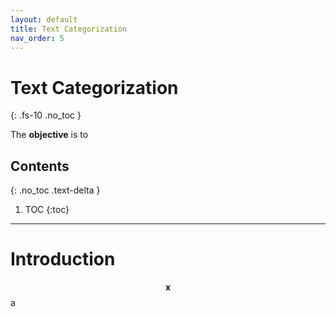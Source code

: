 ```yaml
---
layout: default
title: Text Categorization
nav_order: 5
---
```


# Text Categorization
{: .fs-10 .no_toc }

The **objective** is to 

## Contents
{: .no_toc .text-delta }

1. TOC
{:toc}

---

# Introduction

$$\mathbf x$$ a